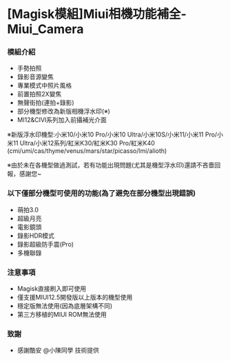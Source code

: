 # [Magisk模組]Miui相機功能補全-Miui_Camera
### 模組介紹
- 手勢拍照
- 錄影音源變焦
- 專業模式中照片風格
- 前置拍照2X變焦
- 無聲街拍(連拍+錄影)
- 部分機型修改為新版相機浮水印(※)
- MI12&CIVI系列加入前攝補光介面

※新版浮水印機型:小米10/小米10 Pro/小米10 Ultra/小米10S/小米11/小米11 Pro/小米11 Ultra/小米12系列/紅米K30/紅米K30 Pro/紅米K40
(cmi/umi/cas/thyme/venus/mars/star/picasso/lmi/alioth)

※由於未在各機型做過測試，若有功能出現問題(尤其是機型浮水印)還請不吝嗇回報，感謝您~

### 以下僅部分機型可使用的功能(為了避免在部分機型出現錯誤)
- 萌拍3.0
- 超級月亮
- 電影鏡頭
- 錄影HDR模式
- 錄影超級防手震(Pro)
- 多機聯錄

### 注意事項
- Magisk直接刷入即可使用
- 僅支援MIUI12.5開發版以上版本的機型使用
- 穩定版無法使用(因為底層架構不同)
- 第三方移植的MIUI ROM無法使用

### 致謝
- 感謝酷安 @小陳同學 技術提供
